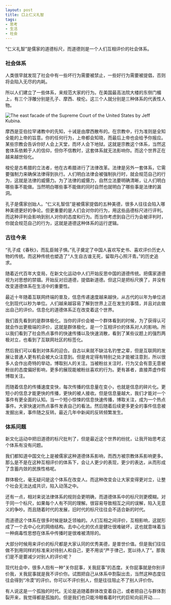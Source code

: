 ```yaml
---
layout: post
title: 口上仁义礼智
tags:
- 思考
- 生活
- 社会
---
```


“仁义礼智”是儒家的道德标尺，而道德则是一个人们互相评价的社会体系。

### 社会体系

人类很早就发现了社会中有一些坏行为需要被禁止，一些好行为需要被提倡，否则将会陷入无尽的内耗。

所以人们建立了一些体系，来规范大家的行为。在美国最高法院大楼的东侧门楣上，有三个浮雕分别是孔子、摩西、梭伦。这三个人就分别是三种体系的代表性人物。

![The east facade of the Supreme Court of the United States by Jeff Kubina.](https://upload.wikimedia.org/wikipedia/commons/d/dc/Supreme_court_east_facade.jpg)

摩西是亚伯拉罕诸教中的先知，十诫是由摩西散布的。在宗教中，行为准则是全知全能的上帝的旨意。你的任何行为，上帝都会知晓，而最后上帝也会给予你报应。某些宗教会告诉你好人会上天堂，而坏人会下地狱。这就是宗教这个体系，当然这套体系依赖于人的信仰，但你不信教时，这套体系就无法影响你。而这个世界正在越来越世俗化。

梭伦是古希腊的立法者，他在古希腊进行了法律改革。法律是另外一套体系，它需要强制力来确保法律得到执行。人们明白法律会被强制执行时，就会规范自己的行为，这就是法律的威慑力。为了法律的威慑力，自然立法要明确清晰，让人们明白哪些事不能做。当然明白哪些事不能做的同时自然也就明白了哪些事是法律的漏洞。

孔子是儒家创始人。“仁义礼智信”是被儒家提倡的五种美德，很多人往往会陷入哪种美德更好的争论。但更重要的是人们会对你的行为，用这些品德标尺进行评判。而这种评判会影响到别人对你的态度和行为。而当你考虑到自己行为会被评判时，你就会规范自己的行为，这就是道德这种体系的运行逻辑。

### 古往今来

“孔子成《春秋》，而乱臣贼子惧。”孔子奠定了中国人喜欢写史书、喜欢评价历史人物的传统。而这种传统也塑造了“人生自古谁无死，留取丹心照汗青。”的历史追求。

随着近代百年大变局，在新文化运动中人们开始反思中国的道德传统。把儒家道德视为对思想的禁锢。开始反对旧道德，提倡新道德。但这只是把标尺换了，并没有改变道德体系在生活中的重要性。

最近十年随着互联网终端的普及，信息传递速度越来越快，从古代的以年为单位进化到现代以秒为单位。人们越来越容易了解到世界上正在发生的事情，并且对此做出自己的评价。信息化的道德体系正在改变着这个世界。

我们首先看到的是群体极化。当你的评价会被一个群体看到的时候，为了获得认可就会作出更极端的评价，这就是群体极化，是一个互相评价的体系对人的影响。所以我们看到了社会热点事件的快速传播以及快速消散，看到了某些议题上的强烈两极对立，也看到了互联网社区的标签化。

然后我们可以看到对体系的迎合。自古以来就不缺沽名钓誉之辈，但是互联网的发展让普通人更有机会被大众注意到。但是肯定得有特别之处才能被注意到，所以很多人会作出奇特的举动，博取别人的关注。当被粉丝关注时，行为又会有意无意被粉丝的态度偏好影响，更多的展现能被粉丝喜欢的行为。更有甚者，直接弄虚作假博取关注。

而随着信息的传播速度变快，每次传播的信息量在变小，也就是信息的碎片化。更短小的信息才能更快的传播，更快的被人接收。但是信息量越大，我们才能对一个事件有更全面的认知。当一个短小惊悚的信息快速传播，博取关注，成为一个热点事件。大家快速对热点事件发表自己的看法。然后随着后续更多更全的事件信息被发掘出来，事件随之反转。最近几年中新闻的反转频繁发生。

### 体系问题

新文化运动中把旧道德的标尺批判了，但是最近这个世界的纷扰，让我开始思考这个体系有没有问题。

我们都知道中国文化上是被儒家这种道德体系影响，而西方被宗教体系影响更多。那么是不是在这种互相评价的体系下，会让人更少的表现，更少的表达，从而形成了含蓄内敛的民族性格呢。

群体极化，毫无疑问是这个体系在改变人。而这种改变会让大家变得更对立，让整个社会无法达成共识，陷入动荡之中。

还有一点，相对来说法律体系的规则会更明确，而道德体系中的标尺则更模糊。对于同一个标尺，如果每个人有不同的理解。很容易导致相互之间的误解，陷入无意义的争吵。而且随着时代的发展，旧时代的标尺往往会不适合新的时代。

而道德这个体系在很多时候是缺乏领袖的。人们互相之间评价，互相影响，这就形成了一个去中心化的网络结构。去中心化的优点是健壮很难破坏，这也就意味着当一种病毒性思想在体系中传播时是很难被清除的。

大部分时候用来评价的标尺都是大家认同的优秀美德，是普世价值。但是我们往往做不到用同样的标准来对待别人和自己，更不用谈“严于律己，宽以待人了”。那我们是不是要减少对别人的评价呢？

现代社会中，很多人抱有一种“关你屁事，关我屁事”的态度。关你屁事就是你别评价我，关我屁事就是我不评价你。试图把自己从体系中割裂出去，当然这种态度往往会得到“冷漠”的评价。你可以不评价别人，但是往往阻止不了别人评价你。

有人说这是一个孤独的时代。无论是追随着群体改变着自己，或者把自己与群体割裂开来，我觉得都是孤独的。但是我们也只能冷眼看着时代的巨轮向前开动……

